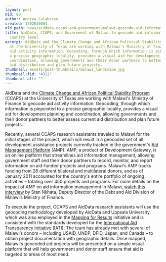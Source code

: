 ```yaml
---
layout: post
nid: 80
author: Andrea Calabrese
created: 1302630004
old_path: news/aiddata-ccaps-and-government-malawi-geocode-aid-information-country-level
title: AidData, CCAPS, and Government of Malawi to geocode aid information at the
  country level
excerpt: AidData and the Climate Change and African Political Stability Program (CCAPS)
  at the University of Texas are working with Malawi's Ministry of Finance to geocode
  aid activity information. Geocoding, through which information is pinpointed to
  a precise geographic locality, provides a visual aid for development planning and
  coordination, allowing governments and their donor partners to better assess current
  aid distribution and plan future projects.
thumbnail: assets/post-thumbnails/malawi_landscape.jpg
thumbnail-fid: "4312"
thumbnail-alt: ""
---
```


AidData and the [Climate Change and African Political Stability Program](http://bit.ly/fhrH0f) (CCAPS) at the University of Texas are working with Malawi's Ministry of Finance to geocode aid activity information. Geocoding, through which information is pinpointed to a precise geographic locality, provides a visual aid for development planning and coordination, allowing governments and their donor partners to better assess current aid distribution and plan future projects.

Recently, several CCAPS research assistants traveled to Malawi for the initial stages of the project, which will result in a geocoded set of all development assistance projects currently tracked in the government's [Aid Management Platform](http://bit.ly/ijwau4) (AMP). AMP, a product of Development Gateway, is an online platform that streamlines aid information management, allowing government staff and their donor partners to record, monitor, and report information on aid-funded projects and programs. Malawi's AMP tracks funding from 28 different bilateral and multilateral donors, and as of January 2011 accounted for the country's entire portfolio of ongoing activities – totaling over 450 projects and programs. For more details on the impact of AMP on aid information management in Malawi, [watch this interview](http://bit.ly/g0QaGQ) by Stan Nkhata, Deputy Director of the Debt and Aid Division of Malawi’s Ministry of Finance.

To execute the project, CCAPS and AidData research assistants will use the geocoding methodology developed by AidData and Uppsala University, which was also employed in the [Mapping for Results](http://bit.ly/dTsaOK) initiative and is consistent with the standards developed for the [International Aid Transparency Initiative](http://bit.ly/hC0kI6) (IATI). The team has already met with several of Malawi’s donors – including USAID, UNDP, DFID, Japan, and Canada – to obtain project documentation with geographic details. Once mapped, Malawi's geocoded aid projects will be presented on a simple visual platform that will help government and donor staff ensure that aid is targeted to areas of most need.
